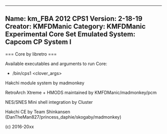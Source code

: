 -----------------------
Name: km_FBA 2012 CPS1
Version: 2-18-19
Creator: KMFDManic
Category: KMFDManic Experimental Core Set
Emulated System: Capcom CP System I
-----------------------
=== Core by libretro ===

Available executables and arguments to run Core:
- /bin/cps1 <rom> <clover_args>

Hakchi module system by madmonkey

RetroArch Xtreme + HMODS maintained by KMFDManic/madmonkey/pcm

NES/SNES Mini shell integration by Cluster

Hakchi CE by Team Shinkansen (DanTheMan827/princess_daphie/skogaby/madmonkey)

(c) 2016-20xx
